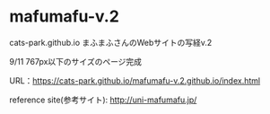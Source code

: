 # mafumafu-v.2

cats-park.github.io
まふまふさんのWebサイトの写経v.2

9/11 767px以下のサイズのページ完成

URL：https://cats-park.github.io/mafumafu-v.2.github.io/index.html

reference site(参考サイト): http://uni-mafumafu.jp/

